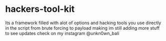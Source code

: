 # hackers-tool-kit
Its a framework filled with alot of options and hacking tools you use directly in the script
from brute forcing to payload making im still adding more stuff to see updates check on my instagram @unkn0wn_bali


